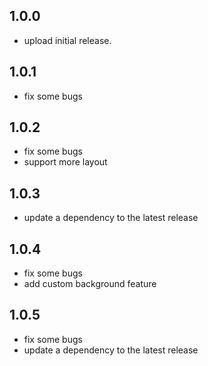 ## 1.0.0

* upload initial release.

## 1.0.1

* fix some bugs

## 1.0.2

* fix some bugs
* support more layout

## 1.0.3

* update a dependency to the latest release

## 1.0.4

* fix some bugs
* add custom background feature

## 1.0.5

* fix some bugs
* update a dependency to the latest release